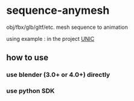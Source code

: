 # sequence-anymesh

obj/fbx/glb/gltf/etc. mesh sequence to animation 

using example : in the project [UNIC](https://github.com/IGL-HKUST/UNIC)

## how to use 

### use blender (3.0+ or 4.0+) directly


### use python SDK
